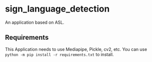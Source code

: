 # sign_language_detection

An application based on ASL. 

## Requirements
This Application needs to use Mediapipe, Pickle, cv2, etc.
You can use `python -m pip install -r requirements.txt` to install.

